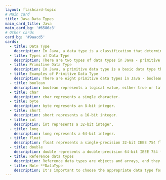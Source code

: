 ```yaml
---
layout: flashcard-topic
# Main card
title: Java Data Types
main_card_title: Java
main_card_bg: '#6586c3'
# Other cards
card_bg: '#9aacd5'
cards:
  - title: Data Type
    description: In Java, a data type is a classification that determines the values, operations, and storage for a variable. 
  - title: Types of Data Type
    description: There are two types of data types in Java - primitive and reference.
  - title: Primitive Data Type 
    description: In Java, a primitive data type is a basic data type that is built into the language and is not a class.
  - title: Examples of Primitive Data Type 
    description: There are eight primitive data types in Java - boolean, char, byte, short, int, long, float, and double. 
  - title: boolean
    description: boolean represents a logical value, either true or false. 
  - title: char
    description: char represents a single character.
  - title: byte
    description: byte represents an 8-bit integer.
  - title: short
    description: short represents a 16-bit integer.
  - title: int
    description: int represents a 32-bit integer.
  - title: long
    description: long represents a 64-bit integer.
  - title: float
    description: float represents a single-precision 32-bit IEEE 754 floating-point number.
  - title: double
    description: double represents a double-precision 64-bit IEEE 754 floating-point number.
  - title: Reference data types
    description: Reference data types are objects and arrays, and they are stored on the heap rather than on the stack like primitive types.
  - title: Note **DataType
    description: It's important to choose the appropriate data type for your variables based on the values they will hold. Using a data type that is too small to hold a value can cause loss of precision, and using a data type that is too large can waste memory and processing resources.
---
```

